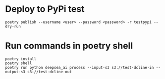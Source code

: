 # Deploy to PyPi test

```shell
poetry publish --username <user> --password <password> -r testpypi --dry-run
```

# Run commands in poetry shell

```shell
poetry install
poetry shell
poetry run python deepsea_ai process --input-s3 s3://test-dcline-in --output-s3 s3://test-dcline-out
```
